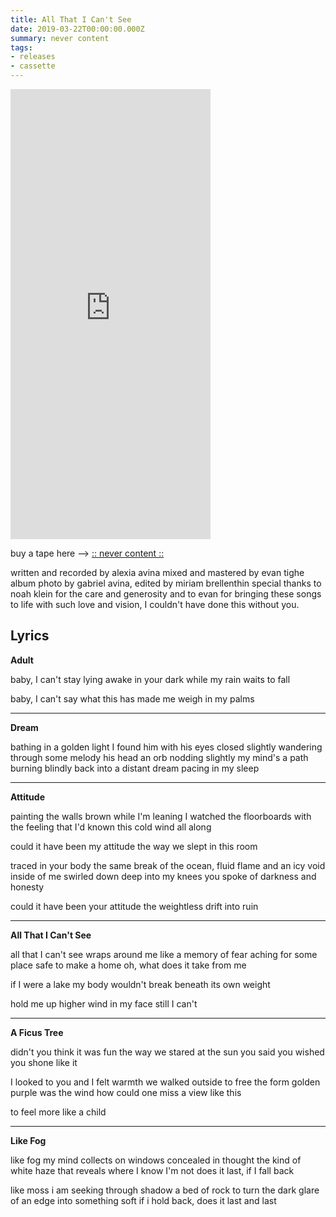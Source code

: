 ```yaml
---
title: All That I Can't See
date: 2019-03-22T00:00:00.000Z
summary: never content
tags:
- releases
- cassette
---
```



<iframe style="border: 0; width: 320px; height: 720px;" src="https://bandcamp.com/EmbeddedPlayer/album=1753002933/size=large/bgcol=ffffff/linkcol=B1B4C3/transparent=true/" seamless><a href="http://alexiaavina.bandcamp.com/album/all-that-i-cant-see">All That I Can&#39;t See by Alexia Avina</a></iframe>

buy a tape here --> [:: never content ::](becomecontent.bandcamp.com/album/all-that-i-cant-see)

written and recorded by alexia avina
mixed and mastered by evan tighe
album photo by gabriel avina, edited by miriam brellenthin
special thanks to noah klein for the care and generosity
and to evan for bringing these songs to life with such love and vision, I couldn't have done this without you.

## Lyrics

__Adult__

baby, I can't stay
lying awake in your dark
while my rain waits to fall

baby, I can't say
what this has made
me weigh in my palms

___
__Dream__

bathing in a golden light
I found him with his eyes closed slightly
wandering through some melody
his head an orb nodding slightly
my mind's a path burning blindly
back into a distant dream
pacing in my sleep
___

__Attitude__
	
painting the walls brown while I'm leaning
I watched the floorboards with the feeling
that I'd known this cold wind all along

could it have been my attitude
the way we slept in this room

traced in your body the same break of the ocean, fluid flame
and an icy void inside of me
swirled down deep into my knees
you spoke of darkness and honesty

could it have been your attitude
the weightless drift into ruin
___

__All That I Can't See__

all that I can't see
wraps around me
like a memory of fear
aching for some place safe
to make a home
oh, what does it take from me

if I were a lake
my body wouldn't break
beneath its own weight

hold me up higher
wind in my face
still I can't
___

__A Ficus Tree__

didn't you think it was fun
the way we stared at the sun
you said you wished
you shone like it

I looked to you and I felt warmth
we walked outside to free the form
golden purple was the wind
how could one miss a view like this

to feel more like a child
___

__Like Fog__

like fog my mind collects on windows concealed in thought
the kind of white haze that reveals where I know I'm not
does it last, if I fall back

like moss i am seeking through shadow a bed of rock
to turn the dark glare of an edge into something soft
if i hold back, does it last and last